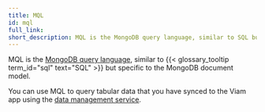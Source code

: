 ```yaml
---
title: MQL
id: mql
full_link:
short_description: MQL is the MongoDB query language, similar to SQL but specific to the MongoDB document model.
---
```


MQL is the [MongoDB query language](https://www.mongodb.com/docs/manual/tutorial/query-documents/), similar to {{< glossary_tooltip term_id="sql" text="SQL" >}} but specific to the MongoDB document model.

You can use MQL to query tabular data that you have synced to the Viam app using the [data management service](/data/).
